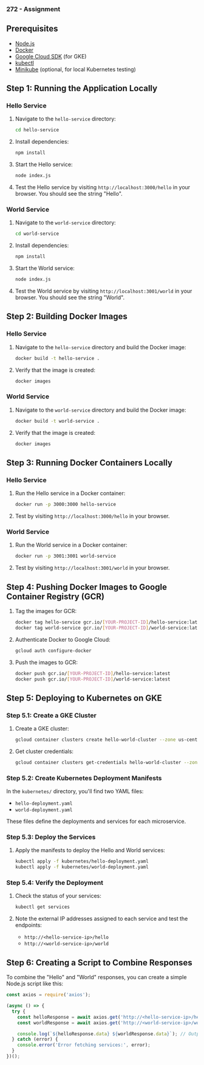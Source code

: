 ### 272 - Assignment
## Prerequisites
- [Node.js](https://nodejs.org/en/download/)
- [Docker](https://www.docker.com/get-started)
- [Google Cloud SDK](https://cloud.google.com/sdk/docs/install) (for GKE)
- [kubectl](https://kubernetes.io/docs/tasks/tools/)
- [Minikube](https://minikube.sigs.k8s.io/docs/start/) (optional, for local Kubernetes testing)

## Step 1: Running the Application Locally

### Hello Service
1. Navigate to the `hello-service` directory:
    ```bash
    cd hello-service
    ```
2. Install dependencies:
    ```bash
    npm install
    ```
3. Start the Hello service:
    ```bash
    node index.js
    ```
4. Test the Hello service by visiting `http://localhost:3000/hello` in your browser. You should see the string "Hello".

### World Service
1. Navigate to the `world-service` directory:
    ```bash
    cd world-service
    ```
2. Install dependencies:
    ```bash
    npm install
    ```
3. Start the World service:
    ```bash
    node index.js
    ```
4. Test the World service by visiting `http://localhost:3001/world` in your browser. You should see the string "World".

## Step 2: Building Docker Images

### Hello Service
1. Navigate to the `hello-service` directory and build the Docker image:
    ```bash
    docker build -t hello-service .
    ```
2. Verify that the image is created:
    ```bash
    docker images
    ```

### World Service
1. Navigate to the `world-service` directory and build the Docker image:
    ```bash
    docker build -t world-service .
    ```
2. Verify that the image is created:
    ```bash
    docker images
    ```

## Step 3: Running Docker Containers Locally

### Hello Service
1. Run the Hello service in a Docker container:
    ```bash
    docker run -p 3000:3000 hello-service
    ```
2. Test by visiting `http://localhost:3000/hello` in your browser.

### World Service
1. Run the World service in a Docker container:
    ```bash
    docker run -p 3001:3001 world-service
    ```
2. Test by visiting `http://localhost:3001/world` in your browser.

## Step 4: Pushing Docker Images to Google Container Registry (GCR)

1. Tag the images for GCR:
    ```bash
    docker tag hello-service gcr.io/[YOUR-PROJECT-ID]/hello-service:latest
    docker tag world-service gcr.io/[YOUR-PROJECT-ID]/world-service:latest
    ```

2. Authenticate Docker to Google Cloud:
    ```bash
    gcloud auth configure-docker
    ```

3. Push the images to GCR:
    ```bash
    docker push gcr.io/[YOUR-PROJECT-ID]/hello-service:latest
    docker push gcr.io/[YOUR-PROJECT-ID]/world-service:latest
    ```

## Step 5: Deploying to Kubernetes on GKE

### Step 5.1: Create a GKE Cluster
1. Create a GKE cluster:
    ```bash
    gcloud container clusters create hello-world-cluster --zone us-central1-a
    ```
2. Get cluster credentials:
    ```bash
    gcloud container clusters get-credentials hello-world-cluster --zone us-central1-a
    ```

### Step 5.2: Create Kubernetes Deployment Manifests

In the `kubernetes/` directory, you'll find two YAML files:
- `hello-deployment.yaml`
- `world-deployment.yaml`

These files define the deployments and services for each microservice.

### Step 5.3: Deploy the Services
1. Apply the manifests to deploy the Hello and World services:
    ```bash
    kubectl apply -f kubernetes/hello-deployment.yaml
    kubectl apply -f kubernetes/world-deployment.yaml
    ```

### Step 5.4: Verify the Deployment
1. Check the status of your services:
    ```bash
    kubectl get services
    ```

2. Note the external IP addresses assigned to each service and test the endpoints:
    - `http://<hello-service-ip>/hello`
    - `http://<world-service-ip>/world`

## Step 6: Creating a Script to Combine Responses

To combine the "Hello" and "World" responses, you can create a simple Node.js script like this:

```javascript
const axios = require('axios');

(async () => {
  try {
    const helloResponse = await axios.get('http://<hello-service-ip>/hello');
    const worldResponse = await axios.get('http://<world-service-ip>/world');

    console.log(`${helloResponse.data} ${worldResponse.data}`); // Outputs: "Hello World"
  } catch (error) {
    console.error('Error fetching services:', error);
  }
})();
